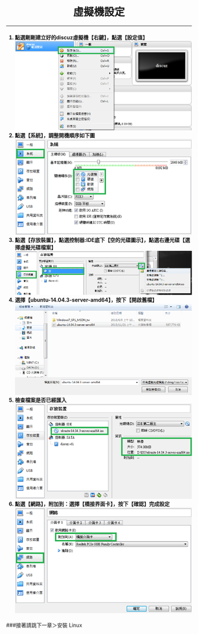# **<center>虛擬機設定**

---

<ol><h4>
  <li>點選剛剛建立好的discuz虛擬機【右鍵】，點選【設定值】
  <br><img src='../img/virtual_part2/part2_1.png'>
  <li>點選【系統】，調整開機順序如下圖
  <br><img src='../img/virtual_part2/part2_2.png'>
  <li>點選【存放裝置】，點選控制器:IDE底下【空的光碟圖示】，點選右邊光碟【選擇虛擬光碟檔案】
  <br><img src='../img/virtual_part2/part2_3.png'>
  <li>選擇【ubuntu-14.04.3-server-amd64】，按下【開啟舊檔】
  <br><img src='../img/virtual_part2/part2_4.png'>
  <li>檢查檔案是否已經匯入
  <br><img src='../img/virtual_part2/part2_5.png'>
  <li>點選【網路】，附加到：選擇【橋接界面卡】，按下【確認】完成設定
  <br><img src='../img/virtual_part2/part2_6.png'>
</h4></ol>

###接著請跳下一章＞安裝 Linux